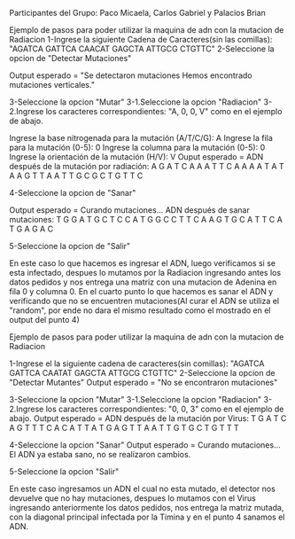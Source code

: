 Participantes del Grupo: Paco Micaela, Carlos Gabriel y Palacios Brian

Ejemplo de pasos para poder utilizar la maquina de adn con la mutacion de Radiacion
1-Ingrese la siguiente Cadena de Caracteres(sin las comillas): "AGATCA GATTCA CAACAT GAGCTA ATTGCG CTGTTC"
2-Seleccione la opcion de "Detectar Mutaciones"

Output esperado = 
"Se detectaron mutaciones 
Hemos encontrado mutaciones verticales."

3-Seleccione la opcion "Mutar"
3-1.Seleccione la opcion "Radiacion"
3-2.Ingrese los caracteres correspondientes: "A, 0, 0, V" como en el ejemplo de abajo.

Ingrese la base nitrogenada para la mutación (A/T/C/G): A
Ingrese la fila para la mutación (0-5): 0
Ingrese la columna para la mutación (0-5): 0
Ingrese la orientación de la mutación (H/V): V
Ouput esperado =
ADN después de la mutación por radiación:
A G A T C A
A A T T C A
A A A T A T
A A G T T A
A T T G C G
C T G T T C

4-Seleccione la opcion de "Sanar"

Output esperado = 
Curando mutaciones...
ADN después de sanar mutaciones:
T G G A T G
C T C C A T
G G C C T T
C A A G T G
C A T T C A
T G A G A C

5-Seleccione la opcion de "Salir"

En este caso lo que hacemos es ingresar el ADN, luego verificamos si se esta infectado, despues lo mutamos por la Radiacion ingresando antes los datos pedidos y nos entrega una matriz con una mutacion de Adenina en fila 0 y columna 0.
En el cuarto punto lo que hacemos es sanar el ADN y verificando que no se encuentren mutaciones(Al curar el ADN se utiliza el "random", por ende no dara el mismo resultado como el mostrado en el output del punto 4)

Ejemplo de pasos para poder utilizar la maquina de adn con la mutacion de Radiacion

1-Ingrese el la siguiente cadena de caracteres(sin comillas): "AGATCA GATTCA CAATAT GAGCTA ATTGCG CTGTTC"
2-Seleccione la opcion de "Detectar Mutantes"
Output esperado = "No se encontraron mutaciones"

3-Seleccione la opcion "Mutar"
3-1.Seleccione la opcion "Radiacion"
3-2.Ingrese los caracteres correspondientes: "0, 0, 3" como en el ejemplo de abajo.
Output esperado = 
ADN después de la mutación por Virus:
T G A T C A
G T T T C A
C A T T A T
G A G T T A
A T T G T G
C T G T T T

4-Seleccione la opcion "Sanar"
Output esperado = 
Curando mutaciones...
El ADN ya estaba sano, no se realizaron cambios.

5-Seleccione la opcion "Salir"

En este caso ingresamos un ADN el cual no esta mutado, el detector nos devuelve que no hay mutaciones, despues lo mutamos con el Virus ingresando anteriormente los datos pedidos, nos entrega la matriz mutada, con la diagonal  principal infectada por la Timina y en el punto 4 sanamos el ADN.

